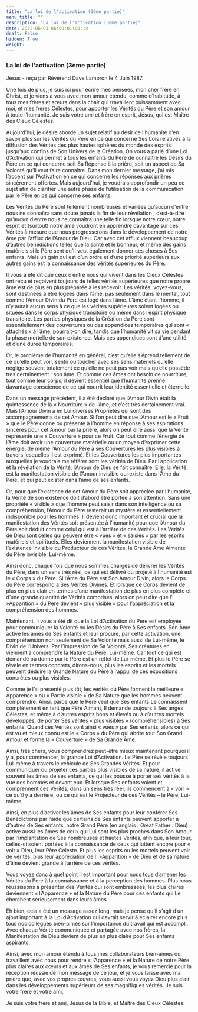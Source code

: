 ```yaml
---
title: "La loi de l'activation (3ème partie)"
menu_title: ""
description: "La loi de l'activation (3ème partie)"
date: 2022-06-01 06:00:01+00:19
draft: False
hidden: True
weight:
---
```

### La loi de l'activation (3ème partie)

Jésus - reçu par Révérend Dave Lampron le 4 Juin 1987.

Une fois de plus, je suis ici pour écrire mes pensées, mon cher frère en Christ, et je viens à vous avec mon amour étendu, comme d’habitude, à tous mes frères et sœurs dans la chair qui travaillent puissamment avec moi, et mes frères Célestes, pour apporter les Vérités du Père et son amour à toute l’humanité. Je suis votre ami et frère en esprit, Jésus, qui est Maître des Cieux Célestes.

Aujourd’hui, je désire aborde un sujet relatif au désir de l’humanité d’en savoir plus sur les Vérités du Père en ce qui concerne Ses Lois relatives à la diffusion des Vérités des plus hautes sphères du monde des esprits jusqu’aux confins de Son Univers de la Création. On vous a parlé d’une Loi d’Activation qui permet à tous les enfants du Père de connaître les Désirs du Père en ce qui concerne soit Sa Réponse à la prière, soit un aspect de Sa Volonté qu’Il veut faire connaître. Dans mon dernier message, j’ai mis l’accent sur l’Activation en ce qui concerne les réponses aux prières sincèrement offertes. Mais aujourd’hui, je voudrais approfondir un peu ce sujet afin de clarifier une autre phase de l’utilisation de la communication par le Père en ce qui concerne ses enfants.

Les Vérités du Père sont tellement nombreuses et variées qu’aucun d’entre nous ne connaîtra sans doute jamais la fin de leur révélation ; c’est-à-dire qu’aucun d’entre nous ne connaîtra une telle fin lorsque notre cœur, notre esprit et (surtout) notre âme voudront en apprendre davantage sur ces Vérités à mesure que nous progresserons dans le développement de notre âme par l’afflux de l’Amour de Dieu. Car avec cet afflux viennent beaucoup d’autres bénédictions telles que la santé et le bonheur, et même des gains matériels si le Père sent qu’Il veut également donner ces choses à Ses enfants. Mais un gain qui est d’un ordre et d’une priorité supérieurs aux autres gains est la connaissance des vérités supérieures du Père.

Il vous a été dit que ceux d’entre nous qui vivent dans les Cieux Célestes ont reçu et reçoivent toujours de telles vérités supérieures que notre propre âme est de plus en plus préparée à les recevoir. Les vérités, voyez-vous, sont destinées à être logées dans l’âme, pas seulement dans le mental, tout comme l’Amour Divin du Père est logé dans l’âme. L’âme étant l’homme, il n’y aurait aucun sens à ce que les vérités supérieures soient logées ou situées dans le corps physique transitoire ou même dans l’esprit physique transitoire. Les parties physiques de la Création du Père sont essentiellement des couvertures ou des appendices temporaires qui sont « attachés » à l’âme, pourrait-on dire, tandis que l’humanité vit sa vie pendant la phase mortelle de son existence. Mais ces appendices sont d’une utilité et d’une durée temporaires.

Or, le problème de l’humanité en général, c’est qu’elle s’éprend tellement de ce qu’elle peut voir, sentir ou toucher avec ses sens matériels qu’elle néglige souvent totalement ce qu’elle ne peut pas voir mais qu’elle possède très certainement : son âme. Et comme ces âmes ont besoin de nourriture, tout comme leur corps, il devient essentiel que l’humanité prenne davantage conscience de ce qui nourrit leur identité essentielle et éternelle.

Dans un message précédent, il a été déclaré que l’Amour Divin était la quintessence de la « Nourriture » de l’âme, et c’est très certainement vrai. Mais l’Amour Divin a en Lui diverses Propriétés qui sont des accompagnements de cet Amour. Si l’on peut dire que l’Amour est le « Fruit » que le Père donne ou présente à l’homme en réponse à ses aspirations sincères pour cet Amour par la prière, alors on peut dire aussi que la Vérité représente une « Couverture » pour ce Fruit. Car tout comme l’énergie de l’âme doit avoir une couverture matérielle ou un moyen d’exprimer cette énergie, de même l’Amour du Père a ses Couvertures les plus visibles à travers lesquelles il est exprimé. Et les Couvertures les plus importantes auxquelles je voudrais me référer sont les vérités de Dieu. Par l’application et la révélation de la Vérité, l’Amour de Dieu se fait connaître. Elle, la Vérité, est la manifestation visible de l’Amour invisible qui existe dans l’Âme du Père, et qui peut exister dans l’âme de ses enfants.

Or, pour que l’existence de cet Amour du Père soit appréciée par l’humanité, la Vérité de son existence doit d’abord être portée à son attention. Sans une propriété « visible » que l’homme peut saisir dans son intelligence ou sa compréhension, l’Amour du Père resterait un mystère et essentiellement indisponible pour les hommes. Il devient donc important et crucial que la manifestation des Vérités soit présentée à l’humanité pour que l’Amour du Père soit déduit comme celui qui est à l’arrière de ces Vérités. Les Vérités de Dieu sont celles qui peuvent être « vues » et « saisies » par les esprits matériels et spirituels. Elles deviennent la manifestation visible de l’existence invisible du Producteur de ces Vérités, la Grande Âme Aimante du Père invisible, Lui-même.

Ainsi donc, chaque fois que nous sommes chargés de délivrer les Vérités du Père, dans un sens très réel, ce qui est délivré ou projeté à l’humanité est le « Corps » du Père. Si l’Âme du Père est Son Amour Divin, alors le Corps du Père correspond à Ses Vérités Divines. Et lorsque ce Corps devient de plus en plus clair en termes d’une manifestation de plus en plus complète et d’une grande quantité de Vérités comprises, alors on peut dire que l' »Apparition » du Père devient « plus visible » pour l’appréciation et la compréhension des hommes.

Maintenant, il vous a été dit que la Loi d’Activation du Père est employée pour communiquer la Volonté ou les Désirs du Père à Ses enfants. Son Âme active les âmes de Ses enfants et leur procure, par cette activation, une compréhension non seulement de Sa Volonté mais aussi de Lui-même, le Divin de l’Univers. Par l’impression de Sa Volonté, Ses créatures en viennent à comprendre la Nature du Père, Lui-même. Car tout ce qui est demandé ou donné par le Père est un reflet de Lui-même. Et plus le Père se révèle en termes concrets, dirons-nous, plus les esprits et les mortels peuvent déduire la Grande Nature du Père à l’appui de ces expositions concrètes ou plus visibles.

Comme je l’ai présenté plus tôt, les vérités du Père forment la meilleure « Apparence » ou « Partie visible » de Sa Nature que les hommes peuvent comprendre. Ainsi, parce que le Père veut que Ses enfants Le connaissent complètement en tant que Père Aimant, Il demande toujours à Ses anges Célestes, et même à d’autres esprits bons et élevés ou à d’autres mortels développés, de porter Ses vérités « plus visibles » (compréhensibles) à Ses enfants. Quand ces Vérités sont ainsi « vues » par Ses enfants, alors ce qui est vu et mieux connu est le « Corps » du Père qui abrite tout Son Grand Amour et forme la « Couverture » de Sa Grande Âme.

Ainsi, très chers, vous comprendrez peut-être mieux maintenant pourquoi il y a, pour commencer, la grande Loi d’Activation. Le Père se révèle toujours Lui-même à travers le véhicule de Ses Grandes Vérités. Et pour communiquer ou projeter ces parties plus visibles de sa nature, il active souvent les âmes de ses enfants, ce qui les pousse à porter ses vérités à la vue des hommes et devant eux. Et lorsque Ses enfants voient et comprennent ces Vérités, dans un sens très réel, ils commencent à « voir » ce qu’il y a derrière, ou ce qui est le Projecteur de ces Vérités – le Père, Lui-même.

Ainsi, en plus d’activer les âmes de Ses enfants pour leur conférer Ses Bénédictions par l’aide que certains de Ses enfants peuvent apporter à d’autres de Ses enfants, notre Grand Père (en anglais : Great Father : Dieu) active aussi les âmes de ceux qui Lui sont les plus proches dans Son Amour par l’implantation de Ses nombreuses et hautes Vérités, afin que, à leur tour, celles-ci soient portées à la connaissance de ceux qui luttent encore pour « voir » Dieu, leur Père Céleste. Et plus les esprits ou les mortels peuvent voir de vérités, plus leur appréciation de l' »Apparition » de Dieu et de sa nature d’âme devient grande à l’arrière de ces vérités.

Vous voyez donc à quel point il est important pour nous tous d’amener les Vérités du Père à la connaissance et à la perception des hommes. Plus nous réussissons à présenter des Vérités qui sont embrassées, les plus claires deviennent « l’Apparence » et la Nature du Père pour ces enfants qui Le cherchent sérieusement dans leurs âmes.

Eh bien, cela a été un message assez long, mais je pense qu’il s’agit d’un ajout important à la Loi d’Activation qui devrait servir à éclairer encore plus tous nos collègues bien-aimés sur l’importance du travail qui est accompli. Avec chaque Vérité communiquée et partagée avec nos frères, la Manifestation de Dieu devient de plus en plus claire pour Ses enfants aspirants.

Ainsi, avec mon amour étendu à tous mes collaborateurs bien-aimés qui travaillent avec nous pour rendre « l’Apparence » et la Nature de notre Père plus claires aux cœurs et aux âmes de Ses enfants, je vous remercie pour la réception réussie de mon message de ce jour, et je vous laisse avec ma prière que, avec vos propres œuvres, vous aussi vous voyez Dieu plus clair dans les développements supérieurs de ses magnifiques vérités. Je suis votre frère et votre ami,

Je suis votre frère et ami, Jésus de la Bible, et Maître des Cieux Célestes.
